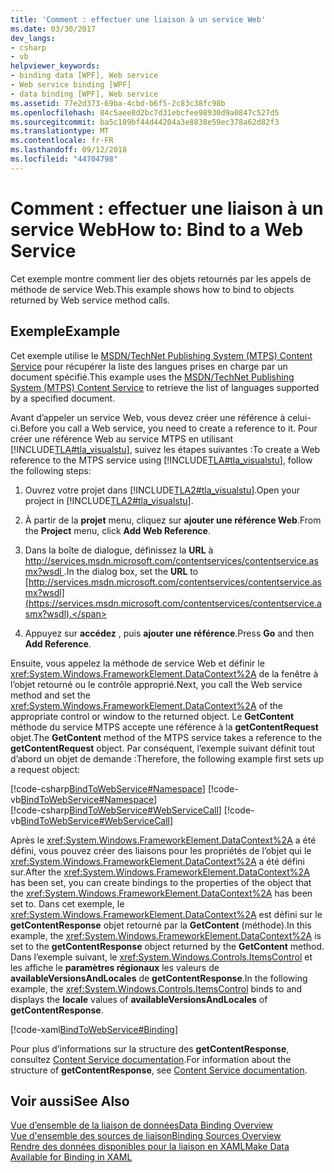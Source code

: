 ```yaml
---
title: 'Comment : effectuer une liaison à un service Web'
ms.date: 03/30/2017
dev_langs:
- csharp
- vb
helpviewer_keywords:
- binding data [WPF], Web service
- Web service binding [WPF]
- data binding [WPF], Web service
ms.assetid: 77e2d373-69ba-4cbd-b6f5-2c83c38fc98b
ms.openlocfilehash: 84c5aee8d2bc7d31ebcfee98930d9a0847c527d5
ms.sourcegitcommit: ba5c189bf44d44204a3e8838e59ec378a62d82f3
ms.translationtype: MT
ms.contentlocale: fr-FR
ms.lasthandoff: 09/12/2018
ms.locfileid: "44704798"
---
```

# <a name="how-to-bind-to-a-web-service"></a><span data-ttu-id="c8a03-102">Comment : effectuer une liaison à un service Web</span><span class="sxs-lookup"><span data-stu-id="c8a03-102">How to: Bind to a Web Service</span></span>
<span data-ttu-id="c8a03-103">Cet exemple montre comment lier des objets retournés par les appels de méthode de service Web.</span><span class="sxs-lookup"><span data-stu-id="c8a03-103">This example shows how to bind to objects returned by Web service method calls.</span></span>  
  
## <a name="example"></a><span data-ttu-id="c8a03-104">Exemple</span><span class="sxs-lookup"><span data-stu-id="c8a03-104">Example</span></span>  
 <span data-ttu-id="c8a03-105">Cet exemple utilise le [MSDN/TechNet Publishing System (MTPS) Content Service](https://go.microsoft.com/fwlink/?LinkId=95677) pour récupérer la liste des langues prises en charge par un document spécifié.</span><span class="sxs-lookup"><span data-stu-id="c8a03-105">This example uses the [MSDN/TechNet Publishing System (MTPS) Content Service](https://go.microsoft.com/fwlink/?LinkId=95677) to retrieve the list of languages supported by a specified document.</span></span>  
  
 <span data-ttu-id="c8a03-106">Avant d’appeler un service Web, vous devez créer une référence à celui-ci.</span><span class="sxs-lookup"><span data-stu-id="c8a03-106">Before you call a Web service, you need to create a reference to it.</span></span> <span data-ttu-id="c8a03-107">Pour créer une référence Web au service MTPS en utilisant [!INCLUDE[TLA#tla_visualstu](../../../../includes/tlasharptla-visualstu-md.md)], suivez les étapes suivantes :</span><span class="sxs-lookup"><span data-stu-id="c8a03-107">To create a Web reference to the MTPS service using [!INCLUDE[TLA#tla_visualstu](../../../../includes/tlasharptla-visualstu-md.md)], follow the following steps:</span></span>  
  
1.  <span data-ttu-id="c8a03-108">Ouvrez votre projet dans [!INCLUDE[TLA2#tla_visualstu](../../../../includes/tla2sharptla-visualstu-md.md)].</span><span class="sxs-lookup"><span data-stu-id="c8a03-108">Open your project in [!INCLUDE[TLA2#tla_visualstu](../../../../includes/tla2sharptla-visualstu-md.md)].</span></span>  
  
2.  <span data-ttu-id="c8a03-109">À partir de la **projet** menu, cliquez sur **ajouter une référence Web**.</span><span class="sxs-lookup"><span data-stu-id="c8a03-109">From the **Project** menu, click **Add Web Reference**.</span></span>  
  
3.  <span data-ttu-id="c8a03-110">Dans la boîte de dialogue, définissez la **URL** à [ http://services.msdn.microsoft.com/contentservices/contentservice.asmx?wsdl ](https://services.msdn.microsoft.com/contentservices/contentservice.asmx?wsdl).</span><span class="sxs-lookup"><span data-stu-id="c8a03-110">In the dialog box, set the **URL** to [http://services.msdn.microsoft.com/contentservices/contentservice.asmx?wsdl](https://services.msdn.microsoft.com/contentservices/contentservice.asmx?wsdl).</span></span>  
  
4.  <span data-ttu-id="c8a03-111">Appuyez sur **accédez** , puis **ajouter une référence**.</span><span class="sxs-lookup"><span data-stu-id="c8a03-111">Press **Go** and then **Add Reference**.</span></span>  
  
 <span data-ttu-id="c8a03-112">Ensuite, vous appelez la méthode de service Web et définir le <xref:System.Windows.FrameworkElement.DataContext%2A> de la fenêtre à l’objet retourné ou le contrôle approprié.</span><span class="sxs-lookup"><span data-stu-id="c8a03-112">Next, you call the Web service method and set the <xref:System.Windows.FrameworkElement.DataContext%2A> of the appropriate control or window to the returned object.</span></span> <span data-ttu-id="c8a03-113">Le **GetContent** méthode du service MTPS accepte une référence à la **getContentRequest** objet.</span><span class="sxs-lookup"><span data-stu-id="c8a03-113">The **GetContent** method of the MTPS service takes a reference to the **getContentRequest** object.</span></span> <span data-ttu-id="c8a03-114">Par conséquent, l’exemple suivant définit tout d’abord un objet de demande :</span><span class="sxs-lookup"><span data-stu-id="c8a03-114">Therefore, the following example first sets up a request object:</span></span>  
  
 [!code-csharp[BindToWebService#Namespace](../../../../samples/snippets/csharp/VS_Snippets_Wpf/BindToWebService/CSharp/Window1.xaml.cs#namespace)]
 [!code-vb[BindToWebService#Namespace](../../../../samples/snippets/visualbasic/VS_Snippets_Wpf/BindToWebService/VisualBasic/Window1.xaml.vb#namespace)]  
[!code-csharp[BindToWebService#WebServiceCall](../../../../samples/snippets/csharp/VS_Snippets_Wpf/BindToWebService/CSharp/Window1.xaml.cs#webservicecall)]
[!code-vb[BindToWebService#WebServiceCall](../../../../samples/snippets/visualbasic/VS_Snippets_Wpf/BindToWebService/VisualBasic/Window1.xaml.vb#webservicecall)]  
  
 <span data-ttu-id="c8a03-115">Après le <xref:System.Windows.FrameworkElement.DataContext%2A> a été défini, vous pouvez créer des liaisons pour les propriétés de l’objet qui le <xref:System.Windows.FrameworkElement.DataContext%2A> a été défini sur.</span><span class="sxs-lookup"><span data-stu-id="c8a03-115">After the <xref:System.Windows.FrameworkElement.DataContext%2A> has been set, you can create bindings to the properties of the object that the <xref:System.Windows.FrameworkElement.DataContext%2A> has been set to.</span></span> <span data-ttu-id="c8a03-116">Dans cet exemple, le <xref:System.Windows.FrameworkElement.DataContext%2A> est défini sur le **getContentResponse** objet retourné par la **GetContent** (méthode).</span><span class="sxs-lookup"><span data-stu-id="c8a03-116">In this example, the <xref:System.Windows.FrameworkElement.DataContext%2A> is set to the **getContentResponse** object returned by the **GetContent** method.</span></span> <span data-ttu-id="c8a03-117">Dans l’exemple suivant, le <xref:System.Windows.Controls.ItemsControl> et les affiche le **paramètres régionaux** les valeurs de **availableVersionsAndLocales** de **getContentResponse**.</span><span class="sxs-lookup"><span data-stu-id="c8a03-117">In the following example, the <xref:System.Windows.Controls.ItemsControl> binds to and displays the **locale** values of **availableVersionsAndLocales** of **getContentResponse**.</span></span>  
  
 [!code-xaml[BindToWebService#Binding](../../../../samples/snippets/csharp/VS_Snippets_Wpf/BindToWebService/CSharp/Window1.xaml#binding)]  
  
 <span data-ttu-id="c8a03-118">Pour plus d’informations sur la structure des **getContentResponse**, consultez [Content Service documentation](https://services.msdn.microsoft.com/ContentServices/ContentService.asmx).</span><span class="sxs-lookup"><span data-stu-id="c8a03-118">For information about the structure of **getContentResponse**, see [Content Service documentation](https://services.msdn.microsoft.com/ContentServices/ContentService.asmx).</span></span>  
  
## <a name="see-also"></a><span data-ttu-id="c8a03-119">Voir aussi</span><span class="sxs-lookup"><span data-stu-id="c8a03-119">See Also</span></span>  
 [<span data-ttu-id="c8a03-120">Vue d’ensemble de la liaison de données</span><span class="sxs-lookup"><span data-stu-id="c8a03-120">Data Binding Overview</span></span>](../../../../docs/framework/wpf/data/data-binding-overview.md)  
 [<span data-ttu-id="c8a03-121">Vue d'ensemble des sources de liaison</span><span class="sxs-lookup"><span data-stu-id="c8a03-121">Binding Sources Overview</span></span>](../../../../docs/framework/wpf/data/binding-sources-overview.md)  
 [<span data-ttu-id="c8a03-122">Rendre des données disponibles pour la liaison en XAML</span><span class="sxs-lookup"><span data-stu-id="c8a03-122">Make Data Available for Binding in XAML</span></span>](../../../../docs/framework/wpf/data/how-to-make-data-available-for-binding-in-xaml.md)

